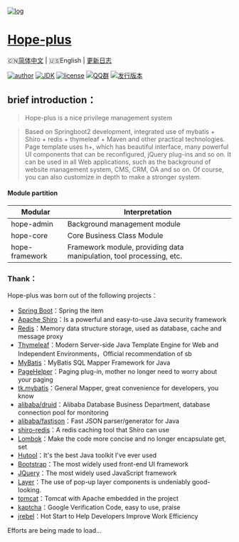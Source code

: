 [![log](https://github.com/java-aodeng/hope-plus/blob/master/docs/img/logo.png)](https://github.com/java-aodeng/hope-plus)

<h1><a href="#">Hope-plus</a></h1>

🇨🇳[简体中文](./README.md) | 🇺🇸English | [更新日志](https://github.com/java-aodeng/hope-plus/commits/master)

[![author](https://img.shields.io/badge/author-%E4%BD%8E%E8%B0%83%E5%B0%8F%E7%86%8A%E7%8C%AB-blue.svg)](https://aodeng.cc)
[![JDK](https://img.shields.io/badge/JDK-1.8-orange.svg)](https://github.com/java-aodeng/hope-plus)
[![license](https://img.shields.io/badge/license-GPL--3.0-red.svg)](https://github.com/java-aodeng/hope-plus/blob/master/LICENSE)
[![QQ群](https://img.shields.io/badge/chat-%E4%BD%8E%E8%B0%83%E5%B0%8F%E7%86%8A%E7%8C%ABQQ%E7%BE%A4-yellow.svg)](https://jq.qq.com/?_wv=1027&k=574chhz)
[![发行版本](https://img.shields.io/badge/release-0.0.1-yellowgreen.svg)](https://github.com/java-aodeng/hope-plus/releases)

## brief introduction：

>Hope-plus is a nice privilege management system

>Based on Springboot2 development, integrated use of mybatis + Shiro + redis + thymeleaf + Maven and other practical technologies. Page template uses h+, which has beautiful interface, many powerful UI components that can be reconfigured, jQuery plug-ins and so on. It can be used in all Web applications, such as the background of website management system, CMS, CRM, OA and so on. Of course, you can also customize in depth to make a stronger system.

#### Module partition

| Modular         | Interpretation                      |    
| ---------- | ----------------------- |
| hope-admin  | Background management module |      
| hope-core  | Core Business Class Module |    
| hope-framework | Framework module, providing data manipulation, tool processing, etc. |

### Thank：
Hope-plus was born out of the following projects：

- [Spring Boot](https://github.com/spring-projects/spring-boot)：Spring the item
- [Apache Shiro](https://github.com/apache/shiro)：Is a powerful and easy-to-use Java security framework
- [Redis](https://github.com/antirez/redis)：Memory data structure storage, used as database, cache and message proxy
- [Thymeleaf](https://github.com/thymeleaf/thymeleaf)：Modern Server-side Java Template Engine for Web and Independent Environments，Official recommendation of sb
- [MyBatis](https://github.com/mybatis/mybatis-3)：MyBatis SQL Mapper Framework for Java
- [PageHelper](https://github.com/pagehelper/Mybatis-PageHelper)：Paging plug-in, mother no longer need to worry about your paging
- [tk.mybatis](https://github.com/abel533/Mapper)：General Mapper, great convenience for developers, you know
- [alibaba/druid](https://github.com/alibaba/druid)：Alibaba Database Business Department, database connection pool for monitoring
- [alibaba/fastjson](https://github.com/alibaba/fastjson)：Fast JSON parser/generator for Java
- [shiro-redis](https://github.com/alexxiyang/shiro-redis)：A redis caching tool that Shiro can use
- [Lombok](https://www.projectlombok.org/)：Make the code more concise and no longer encapsulate get, set
- [Hutool](https://github.com/looly/hutool)：It's the best Java toolkit I've ever used
- [Bootstrap](https://github.com/twbs/bootstrap.git)：The most widely used front-end UI framework
- [JQuery](https://github.com/jquery/jquery.git)：The most widely used JavaScript framework
- [Layer](https://github.com/sentsin/layer.git)：The use of pop-up layer components is undeniably good-looking.
- [tomcat](https://github.com/apache/tomcat)：Tomcat with Apache embedded in the project
- [kaptcha](https://github.com/penggle/kaptcha)：Google Verification Code, easy to use, praise
- [jrebel](https://zeroturnaround.com/software/jrebel/)：Hot Start to Help Developers Improve Work Efficiency

Efforts are being made to load...